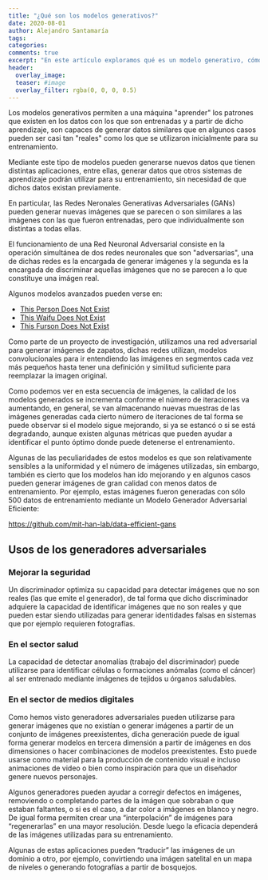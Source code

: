```yaml
---
title: "¿Qué son los modelos generativos?"
date: 2020-08-01
author: Alejandro Santamaría
tags:
categories: 
comments: true
excerpt: "En este artículo exploramos qué es un modelo generativo, cómo te pueden servir y el estado del arte en este campo."
header:
  overlay_image: 
  teaser: #image
  overlay_filter: rgba(0, 0, 0, 0.5)
---
```


Los modelos generativos permiten a una máquina "aprender" los patrones que existen en los datos con los que son entrenadas y a partir de dicho aprendizaje, son capaces de generar datos similares que en algunos casos pueden ser casi tan "reales" como los que se utilizaron inicialmente para su entrenamiento.

Mediante este tipo de modelos pueden generarse nuevos datos que tienen distintas aplicaciones, entre ellas, generar datos que otros sistemas de aprendizaje podrán utilizar para su entrenamiento, sin necesidad de que dichos datos existan previamente.

En particular, las Redes Neronales Generativas Adversariales (GANs) pueden generar nuevas imágenes que se parecen o son similares a las imágenes con las que fueron entrenadas, pero que individualmente son distintas a todas ellas. 

El funcionamiento de una Red Neuronal Adversarial consiste en la operación simultánea de dos redes neuronales que son "adversarias", una de dichas redes es la encargada de generar imágenes y la segunda es la encargada de discriminar aquellas imágenes que no se parecen a lo que constituye una imágen real. 

Algunos modelos avanzados pueden verse en:

* [This Person Does Not Exist](https://thispersondoesnotexist.com/)
* [This Waifu Does Not Exist](https://www.thiswaifudoesnotexist.net/)
* [This Furson Does Not Exist](https://thisfursonadoesnotexist.com/)

Como parte de un proyecto de investigación, utilizamos una red adversarial para generar imágenes de zapatos, dichas redes utilizan, modelos convolucionales para ir entendiendo las imágenes en segmentos cada vez más pequeños hasta tener una definición y similitud suficiente para reemplazar la imagen original.

Como podemos ver en esta secuencia de imágenes, la calidad de los modelos generados se incrementa conforme el número de iteraciones va aumentando, en general, se van almacenando nuevas muestras de las imágenes generadas cada cierto número de iteraciones de tal forma se puede observar si el modelo sigue mejorando, si ya se estancó o si se está degradando, aunque existen algunas métricas que pueden ayudar a identificar el punto óptimo donde puede detenerse el entrenamiento.

Algunas de las peculiaridades de estos modelos es que son relativamente sensibles a la uniformidad y el número de imágenes utilizadas, sin embargo, también es cierto que los modelos han ido mejorando y en algunos casos pueden generar imágenes de gran calidad con menos datos de entrenamiento. Por ejemplo, estas imágenes fueron generadas con sólo 500 datos de entrenamiento mediante un Modelo Generador Adversarial Eficiente:

https://github.com/mit-han-lab/data-efficient-gans

## Usos de los generadores adversariales

### Mejorar la seguridad

Un discriminador optimiza su capacidad para detectar imágenes que no son reales (las que emite el generador), de tal forma que dicho discriminador adquiere la capacidad de identificar imágenes que no son reales y que pueden estar siendo utilizadas para generar identidades falsas en sistemas que por ejemplo requieren fotografías. 


### En el sector salud 

La capacidad de detectar anomalías (trabajo del discriminador) puede utilizarse para identificar células o formaciones anómalas (como el cáncer) al ser entrenado mediante imágenes de tejidos u órganos saludables.

### En el sector de medios digitales

Como hemos visto generadores adversariales pueden utilizarse para generar imágenes que no existían o generar imágenes a partir de un conjunto de imágenes preexistentes, dicha generación puede de igual forma generar modelos en tercera dimensión a partir de imágenes en dos dimensiones o hacer combinaciones de modelos preexistentes. Esto puede usarse como material para la producción de contenido visual e incluso animaciones de video o bien como inspiración para que un diseñador genere nuevos personajes.

Algunos generadores pueden ayudar a corregir defectos en imágenes, removiendo o completando partes de la imágen que sobraban o que estaban faltantes, o si es el caso, a dar color a imágenes en blanco y negro. De igual forma permiten crear una “interpolación” de imágenes para “regenerarlas” en una mayor resolución. Desde luego la eficacia dependerá de las imágenes utilizadas para su entrenamiento. 

Algunas de estas aplicaciones pueden “traducir” las imágenes de un dominio a otro, por ejemplo, convirtiendo una imágen satelital en un mapa de niveles o generando fotografías a partir de bosquejos. 
